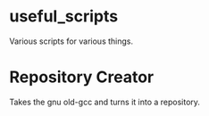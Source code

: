 # useful_scripts
Various scripts for various things.

# Repository Creator
Takes the gnu old-gcc and turns it into a repository.
